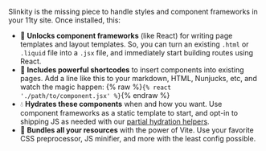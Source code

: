 Slinkity is the missing piece to handle styles and component frameworks in your 11ty site. Once installed, this:

- 🚀 **Unlocks component frameworks** (like React) for writing page templates and layout templates. So, you can turn an existing `.html` or `.liquid` file into a `.jsx` file, and immediately start building routes using React.
- 🔖 **Includes powerful shortcodes** to insert components into existing pages. Add a line like this to your markdown, HTML, Nunjucks, etc, and watch the magic happen: {% raw %}`{% react './path/to/component.jsx' %}`{% endraw %}
- 💧 **Hydrates these components** when and how you want. Use component frameworks as a static template to start, and opt-in to shipping JS as needed with our [partial hydration helpers](/docs/partial-hydration).
- 💅 **Bundles all your resources** with the power of Vite. Use your favorite CSS preprocessor, JS minifier, and more with the least config possible.